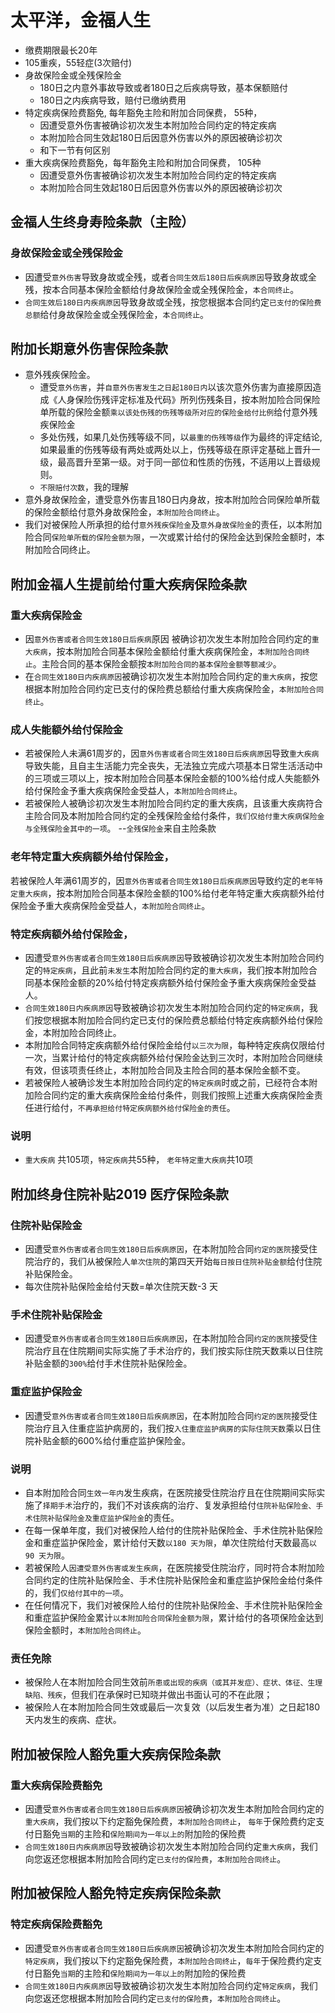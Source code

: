 # 太平洋，金福人生
- 缴费期限最长20年
- 105重疾，55轻症(3次赔付)
- 身故保险金或全残保险金
  - 180日之内意外事故导致或者180日之后疾病导致，基本保额赔付
  - 180日之内疾病导致，赔付已缴纳费用
- 特定疾病保险费豁免, 每年豁免主险和附加合同保费， 55种， 
  -  因遭受意外伤害被确诊初次发生本附加险合同约定的特定疾病
  -  本附加险合同生效起180日后因意外伤害以外的原因被确诊初次
  -  和下一节有何区别
- 重大疾病保险费豁免，每年豁免主险和附加合同保费， 105种
  -  因遭受意外伤害被确诊初次发生本附加险合同约定的特定疾病
  -  本附加险合同生效起180日后因意外伤害以外的原因被确诊初次
## 金福人生终身寿险条款（主险）
### 身故保险金或全残保险金
- 因遭受`意外伤害`导致身故或全残，或者`合同生效后180日后疾病原因`导致身故或全残，按本合同基本保险金额给付身故保险金或全残保险金，`本合同终止`。
- `合同生效后180日内疾病原因`导致身故或全残，按您根据本合同约定`已支付的保险费总额`给付身故保险金或全残保险金，`本合同终止`。
## 附加长期意外伤害保险条款
- 意外残疾保险金。
  - 遭受`意外伤害`，并`自意外伤害发生之日起180日内`以该次意外伤害为直接原因造成《人身保险伤残评定标准及代码》所列伤残条目，按本附加险合同保险单所载的保险金额`乘以该处伤残的伤残等级所对应的保险金给付比例`给付意外残疾保险金
  - 多处伤残，如果几处伤残等级不同，以`最重的伤残等级`作为最终的评定结论,如果最重的伤残等级有两处或两处以上，伤残等级在原评定基础上晋升一级，最高晋升至第一级。对于同一部位和性质的伤残，不适用以上晋级规则。
  - `不限赔付次数`，我的理解
- 意外身故保险金，遭受意外伤害且180日内身故，按本附加险合同保险单所载的保险金额给付意外身故保险金，`本附加险合同终止`。
- 我们对被保险人所承担的给付`意外残疾保险金`及`意外身故保险金`的责任，以本附加险合同`保险单所载的保险金额为限`，一次或累计给付的保险金达到保险金额时，本附加险合同终止。
## 附加金福人生提前给付重大疾病保险条款
### 重大疾病保险金
  - 因`意外伤害或者合同生效180日后疾病`原因 被确诊初次发生本附加险合同约定的`重大疾病`，按本附加险合同基本保险金额给付重大疾病保险金，`本附加险合同终止`。主险合同的基本保险金额按`本附加险合同的基本保险金额等额减少`。
  - 在`合同生效180日内疾病原因`被确诊初次发生本附加险合同约定的`重大疾病`，按您根据本附加险合同约定已支付的保险费总额给付重大疾病保险金，`本附加险合同终止`。
### 成人失能额外给付保险金
  - 若被保险人未满61周岁的，因`意外伤害或者合同生效180日后疾病原因`导致`重大疾病`导致失能，且自主生活能力完全丧失，无法独立完成六项基本日常生活活动中的三项或三项以上，按本附加险合同基本保险金额的100%给付成人失能额外给付保险金予重大疾病保险金受益人，`本附加险合同终止`。
  - 若被保险人被确诊初次发生本附加险合同约定的重大疾病，且该重大疾病符合主险合同及本附加险合同约定的全残保险金给付条件，`我们仅给付重大疾病保险金与全残保险金其中的一项`。 --`全残保险金`来自主险条款
### 老年特定重大疾病额外给付保险金，
  若被保险人年满61周岁的，因`意外伤害或者合同生效180日后疾病原因`导致约定的`老年特定重大疾病`，按本附加险合同基本保险金额的100%给付老年特定重大疾病额外给付保险金予重大疾病保险金受益人，`本附加险合同终止`。
### 特定疾病额外给付保险金，
  - 因遭受`意外伤害或者合同生效180日后疾病原因`导致被确诊初次发生本附加险合同约定的`特定疾病`，且此前`未发生`本附加险合同约定的`重大疾病`，我们按本附加险合同基本保险金额的20%给付特定疾病额外给付保险金予重大疾病保险金受益人。
  - `合同生效180日内疾病原因`导致被确诊初次发生本附加险合同约定的`特定疾病`，我们按您根据本附加险合同约定已支付的保险费总额给付特定疾病额外给付保险金，本附加险合同终止。
  - 本附加险合同特定疾病额外给付保险金给付`以三次为限`，每种特定疾病仅限给付一次，当累计给付的特定疾病额外给付保险金达到三次时，本附加险合同继续有效，但该项责任终止，本附加险合同及主险合同的基本保险金额不变。
  - 若被保险人被确诊发生本附加险合同约定的`特定疾病`时或之前，已经符合本附加险合同约定的重大疾病保险金给付条件，则我们按照上述重大疾病保险金责任进行给付，`不再承担给付特定疾病额外给付保险金的责任`。
### 说明
 - `重大疾病` 共105项，`特定疾病`共55种， `老年特定重大疾病`共10项

##  附加终身住院补贴2019 医疗保险条款
### 住院补贴保险金
- 因遭受`意外伤害或者合同生效180日后疾病原因`，在本附加险合同`约定的医院`接受住院治疗的，我们从被保险人`单次住院`的第四天开始`每日按日住院补贴金额`给付住院补贴保险金。
- 每次住院补贴保险金给付天数=单次住院天数-3 天

### 手术住院补贴保险金
- 因遭受`意外伤害或者合同生效180日后疾病原因`，在本附加险合同`约定的医院`接受住院治疗且在住院期间实际实施了手术治疗的，我们按实际住院天数乘以日住院补贴金额的`300%`给付手术住院补贴保险金。
### 重症监护保险金
- 因遭受`意外伤害或者合同生效180日后疾病原因`，在本附加险合同`约定的医院`接受住院治疗且入住重症监护病房的，我们按`入住重症监护病房的实际住院天数`乘以日住院补贴金额的600%给付重症监护保险金。

### 说明
- 自本附加险合同`生效一年内`发生疾病，在医院接受住院治疗且在住院期间实际实施了`择期手术`治疗的，我们不对该疾病的治疗、复发承担给付`住院补贴保险金、手术住院补贴保险金及重症监护保险金`的责任。
- 在每一保单年度，我们对被保险人给付的住院补贴保险金、手术住院补贴保险金和重症监护保险金，累计给付天数`以180 天为限`，单次住院给付天数最高`以90 天为限`。
- 若被保险人`因遭受意外伤害或发生疾病`，在医院接受住院治疗，同时符合本附加险合同约定的住院补贴保险金、手术住院补贴保险金和重症监护保险金给付条件的，我们`仅给付其中的一项`。
- 在任何情况下，我们对被保险人给付的住院补贴保险金、手术住院补贴保险金和重症监护保险金累计`以本附加险合同保险金额为限`，累计给付的各项保险金达到保险金额时，`本附加险合同终止`。
### 责任免除
- 被保险人在本附加险合同生效前`所患或出现的疾病（或其并发症）、症状、体征、生理缺陷、残疾`，但我们在承保时已知晓并做出书面认可的不在此限；
- 被保险人在本附加险合同生效或最后一次复效（以后发生者为准）之日起180 天内发生的疾病、症状。

## 附加被保险人豁免重大疾病保险条款
### 重大疾病保险费豁免
- 因遭受`意外伤害或者合同生效180日后疾病原因`被确诊初次发生本附加险合同约定的`重大疾病`，我们按以下约定豁免保险费，`本附加险合同终止`， `每年`于保险费约定支付日豁免`当期`的主险和`保险期间为一年以上的`附加险的保险费
- `合同生效180日内疾病原因`导致被确诊初次发生本附加险合同约定`重大疾病`，我们向您返还您根据本附加险合同约定`已支付的保险费`，`本附加险合同终止`。
## 附加被保险人豁免特定疾病保险条款
### 特定疾病保险费豁免
- 因遭受`意外伤害或者合同生效180日后疾病原因`被确诊初次发生本附加险合同约定的`特定疾病`，我们按以下约定豁免保险费，`本附加险合同终止`，`每年`于保险费约定支付日豁免`当期`的主险和`保险期间为一年以上的`附加险的保险费
- `合同生效180日内疾病原因`导致被确诊初次发生本附加险合同约定`特定疾病`，我们向您返还您根据本附加险合同约定`已支付的保险费`，`本附加险合同终止`。